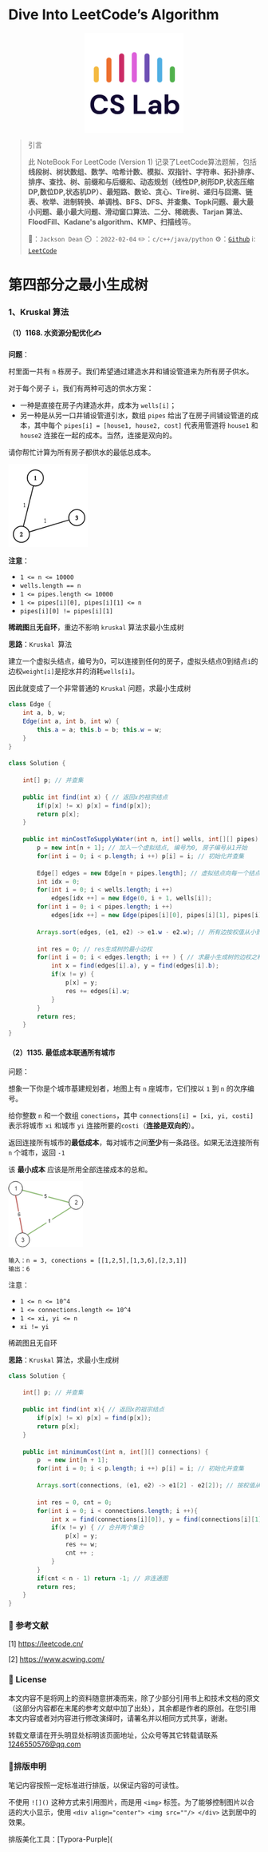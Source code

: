 # Dive Into LeetCode’s Algorithm

<div align="center">
  <img src="https://raw.githubusercontent.com/JackFroster/Images/main/image/Screenshot%202023-11-17%20at%2013.04.48.png" alt="Screenshot 2023-11-17 at 13.04.48" width = "200px" align= "center"/>
</div>


> 引言
>
> 此 NoteBook For LeetCode (Version 1) 记录了LeetCode算法题解，包括**线段树、树状数组、数学、哈希计数、模拟、双指针、字符串、拓扑排序、排序、查找、树、前缀和与后缀和、动态规划（线性DP,树形DP,状态压缩DP,数位DP,状态机DP）、最短路、数论、贪心、Tire树、递归与回溯、链表、枚举、进制转换、单调栈、BFS、DFS、并查集、Topk问题、最大最小问题、最小最大问题、滑动窗口算法、二分、稀疏表、Tarjan 算法、FloodFill、Kadane's algorithm、KMP、扫描线**等。
>
> :man:：`Jackson Dean`	:timer_clock: ：`2022-02-04`  :pencil2:：`c/c++/java/python`  :gear:：[`Github`](https://github.com/JackFroster/JF-Notes)  :information_source:: [`LeetCode`](https://leetcode.cn/)  

# 第四部分之最小生成树

### 1、Kruskal  算法

#### （1）1168. 水资源分配优化:writing_hand: 

**问题**：

村里面一共有 `n` 栋房子。我们希望通过建造水井和铺设管道来为所有房子供水。

对于每个房子 `i`，我们有两种可选的供水方案：

- 一种是直接在房子内建造水井，成本为 `wells[i]`；
- 另一种是从另一口井铺设管道引水，数组 `pipes` 给出了在房子间铺设管道的成本，其中每个 `pipes[i] = [house1, house2, cost]` 代表用管道将 `house1` 和 `house2` 连接在一起的成本。当然，连接是双向的。

请你帮忙计算为所有房子都供水的最低总成本。

<img src="https://raw.githubusercontent.com/JackFroster/Images/main/image/202203121355256.png" alt="img" width="160" />

**注意**：

- `1 <= n <= 10000`
- `wells.length == n`
- `1 <= pipes.length <= 10000`
- `1 <= pipes[i][0], pipes[i][1] <= n`
- `pipes[i][0] != pipes[i][1]`

**稀疏图**且**无自环**，重边不影响 `kruskal` 算法求最小生成树

**思路**：`Kruskal `算法

建立一个虚拟头结点，编号为0，可以连接到任何的房子，虚拟头结点0到结点`i`的边权`weight[i]`是挖水井的消耗`wells[i]`。

因此就变成了一个非常普通的 `Kruskal` 问题，求最小生成树

```java
class Edge {
    int a, b, w;
    Edge(int a, int b, int w) {
        this.a = a; this.b = b; this.w = w;
    }
}

class Solution {

    int[] p; // 并查集

    public int find(int x) { // 返回x的祖宗结点
        if(p[x] != x) p[x] = find(p[x]);
        return p[x];
    }

    public int minCostToSupplyWater(int n, int[] wells, int[][] pipes) {
        p = new int[n + 1]; // 加入一个虚拟结点, 编号为0, 房子编号从1开始
        for(int i = 0; i < p.length; i ++) p[i] = i; // 初始化并查集

        Edge[] edges = new Edge[n + pipes.length]; // 虚拟结点向每一个结点连一条边, 边权为wells[i]
        int idx = 0;
        for(int i = 0; i < wells.length; i ++) 
            edges[idx ++] = new Edge(0, i + 1, wells[i]);
        for(int i = 0; i < pipes.length; i ++)
            edges[idx ++] = new Edge(pipes[i][0], pipes[i][1], pipes[i][2]);
        
        Arrays.sort(edges, (e1, e2) -> e1.w - e2.w); // 所有边按权值从小到大排序

        int res = 0; // res生成树的最小边权
        for(int i = 0; i < edges.length; i ++ ) { // 求最小生成树的边权之和 
            int x = find(edges[i].a), y = find(edges[i].b);
            if(x != y) {
                p[x] = y;
                res += edges[i].w;
            }
        }
        return res;
    }
}
```

#### （2）1135. 最低成本联通所有城市

问题：

想象一下你是个城市基建规划者，地图上有 `n` 座城市，它们按以 `1` 到 `n` 的次序编号。

给你整数 `n` 和一个数组 `conections`，其中 `connections[i] = [xi, yi, costi]` 表示将城市 `xi` 和城市 `yi` 连接所要的`costi`（**连接是双向的**）。

返回连接所有城市的**最低成本**，每对城市之间**至少**有一条路径。如果无法连接所有 `n` 个城市，返回 `-1`

该 **最小成本** 应该是所用全部连接成本的总和。

<img src="https://raw.githubusercontent.com/JackFroster/Images/main/image/202203121404518.png" alt="img" width="150" />

```
输入：n = 3, conections = [[1,2,5],[1,3,6],[2,3,1]]
输出：6
```

注意：

- `1 <= n <= 10^4`
- `1 <= connections.length <= 10^4`
- `1 <= xi, yi <= n`
- `xi != yi`

稀疏图且无自环

**思路**：`Kruskal` 算法，求最小生成树

```java
class Solution {

    int[] p; // 并查集

    public int find(int x){ // 返回x的祖宗结点
        if(p[x] != x) p[x] = find(p[x]);
        return p[x];
    }

    public int minimumCost(int n, int[][] connections) {
        p  = new int[n + 1];
        for(int i = 0; i < p.length; i ++) p[i] = i; // 初始化并查集

        Arrays.sort(connections, (e1, e2) -> e1[2] - e2[2]); // 按权值从小到大排序所有的边

        int res = 0, cnt = 0;
        for(int i = 0; i < connections.length; i ++){
            int x = find(connections[i][0]), y = find(connections[i][1]), w = connections[i][2];
            if(x != y) { // 合并两个集合
                p[x] = y;
                res += w;
                cnt ++ ;
            }
        }
        if(cnt < n - 1) return -1; // 非连通图
        return res;
    }
}
```





### :mag_right: 参考文献 

[1] https://leetcode.cn/

[2] https://www.acwing.com/

### :closed_lock_with_key: License

本文内容不是将网上的资料随意拼凑而来，除了少部分引用书上和技术文档的原文（这部分内容都在末尾的参考文献中加了出处），其余都是作者的原创。在您引用本文内容或者对内容进行修改演绎时，请署名并以相同方式共享，谢谢。

转载文章请在开头明显处标明该页面地址，公众号等其它转载请联系 [1246550576@qq.com](mailto:1246550576@qq.com)

### 📝排版申明

笔记内容按照一定标准进行排版，以保证内容的可读性。

不使用 `![]()` 这种方式来引用图片，而是用 `<img>` 标签。为了能够控制图片以合适的大小显示，使用 `<div align="center"> <img src=""/> </div>` 达到居中的效果。

排版美化工具：[Typora-Purple](
